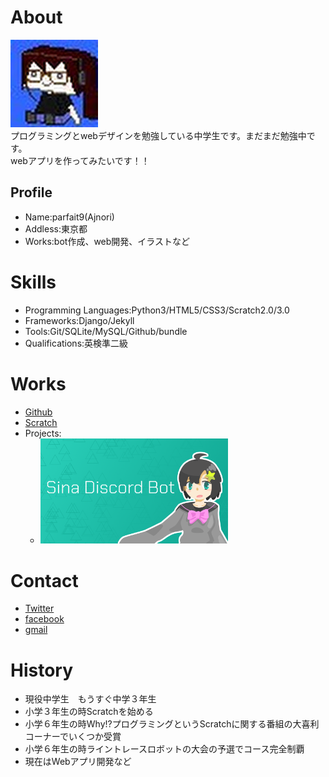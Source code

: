 # About
![アイコン](hakodot.jpg)  
プログラミングとwebデザインを勉強している中学生です。まだまだ勉強中です。  
webアプリを作ってみたいです！！

## Profile
- Name:parfait9(Ajnori)
- Addless:東京都
- Works:bot作成、web開発、イラストなど

# Skills
- Programming Languages:Python3/HTML5/CSS3/Scratch2.0/3.0
- Frameworks:Django/Jekyll
- Tools:Git/SQLite/MySQL/Github/bundle
- Qualifications:英検準二級

# Works
- [Github](https://github.com/peachparfait/)
- [Scratch](https://scratch.mit.edu/users/parfait9/)
- Projects:
  - <a href="https://sinakitagami.github.io/"><img src="Sina.png" alt = "思惟奈ちゃん公式サイト" width= "300"></a>
  
  
# Contact
- [Twitter](https://twitter.com/4jn0ri)
- [facebook](https://www.facebook.com/yuno.toyota)
- [gmail](mailto:peachparfait10@gmail.com)

# History
- 現役中学生　もうすぐ中学３年生
- 小学３年生の時Scratchを始める
- 小学６年生の時Why!?プログラミングというScratchに関する番組の大喜利コーナーでいくつか受賞
- 小学６年生の時ライントレースロボットの大会の予選でコース完全制覇
- 現在はWebアプリ開発など



